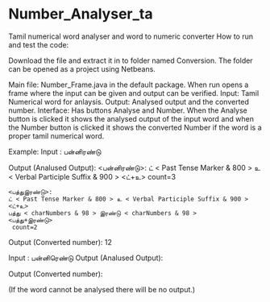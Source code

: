# Number_Analyser_ta
Tamil numerical word analyser and word to numeric converter
How to run and test the code:

Download the file and extract it in to folder named Conversion. The folder can be opened as a project using Netbeans.

Main file: Number_Frame.java in the default package. When run opens a frame where the input can be given and output can be verified.
Input: Tamil Numerical word for anlaysis.
Output: Analysed output and the converted number.
Interface: Has buttons Analyse and Number. When the Analyse button is clicked it shows the analysed output of the input word and when the Number button is clicked it shows the converted Number if the word is a proper tamil numerical word.

Example: 
Input : பன்னிரண்டு

Output (Analused Output): <பன்னிரண்டு>:
	ட் < Past Tense Marker & 800 > உ < Verbal Participle Suffix & 900 > 
	<ட்+உ>
	 count=3
	<unknown>

	<பத்துஇரண்டு>:
	ட் < Past Tense Marker & 800 > உ < Verbal Participle Suffix & 900 > 
	<ட்+உ>
	பத்து < charNumbers & 98 > இரண்டு < charNumbers & 98 > 
	<பத்து+இரண்டு>
	 count=2

Output (Converted number): 12 

Input : பன்னிரெண்டு
Output (Analused Output): 

Output (Converted number): 

(If the word cannot be analysed there will be no output.)

